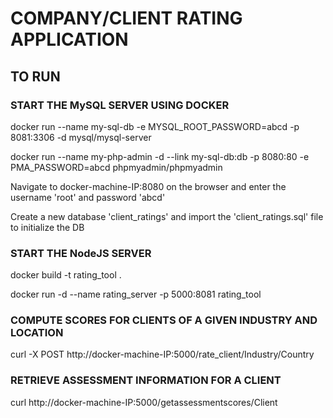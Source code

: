 # COMPANY/CLIENT RATING APPLICATION

## TO RUN

### START THE MySQL SERVER USING DOCKER

   docker run --name my-sql-db -e MYSQL_ROOT_PASSWORD=abcd -p 8081:3306 -d mysql/mysql-server

   docker run --name my-php-admin -d --link my-sql-db:db -p 8080:80 -e PMA_PASSWORD=abcd phpmyadmin/phpmyadmin

Navigate to docker-machine-IP:8080 on the browser and enter the username 'root' and password 'abcd'

Create a new database 'client_ratings' and import the 'client_ratings.sql' file to initialize the DB

### START THE NodeJS SERVER

   docker build -t rating_tool .

   docker run -d --name rating_server -p 5000:8081 rating_tool

### COMPUTE SCORES FOR CLIENTS OF A GIVEN INDUSTRY AND LOCATION

   curl -X POST http://docker-machine-IP:5000/rate_client/Industry/Country

### RETRIEVE ASSESSMENT INFORMATION FOR A CLIENT

   curl http://docker-machine-IP:5000/getassessmentscores/Client
